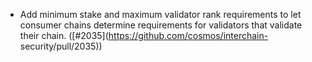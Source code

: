 - Add minimum stake and maximum validator rank requirements to let consumer chains
  determine requirements for validators that validate their chain. ([\#2035](https://github.com/cosmos/interchain-
  security/pull/2035))
